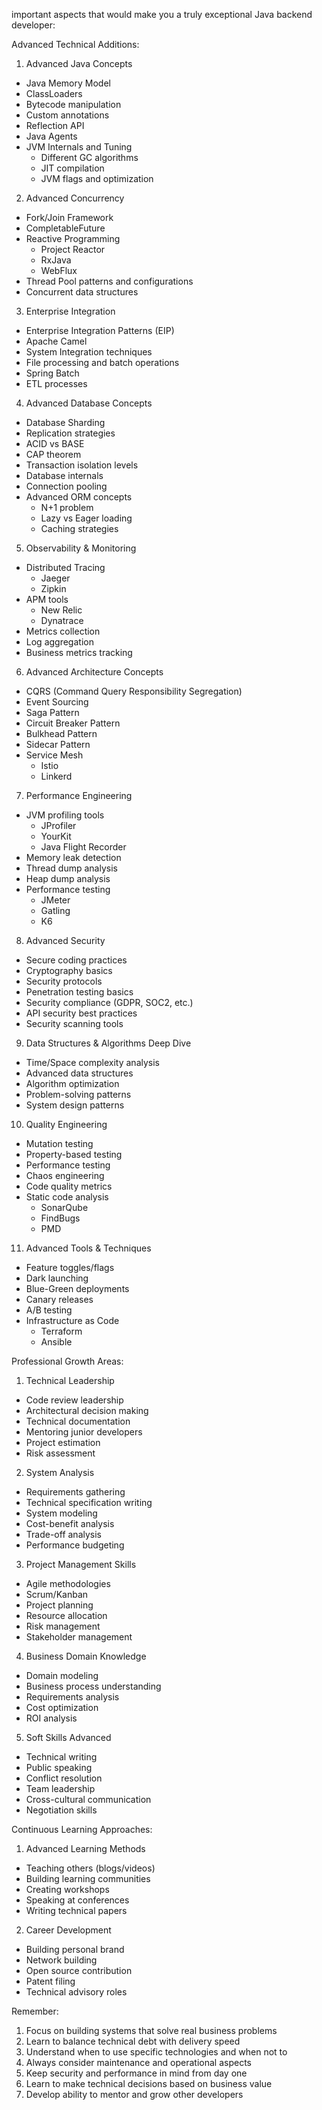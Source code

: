 important aspects that would make you a truly exceptional Java backend developer:

Advanced Technical Additions:

1. Advanced Java Concepts
- Java Memory Model
- ClassLoaders
- Bytecode manipulation
- Custom annotations
- Reflection API
- Java Agents
- JVM Internals and Tuning
  * Different GC algorithms
  * JIT compilation
  * JVM flags and optimization

2. Advanced Concurrency
- Fork/Join Framework
- CompletableFuture
- Reactive Programming
  * Project Reactor
  * RxJava
  * WebFlux
- Thread Pool patterns and configurations
- Concurrent data structures

3. Enterprise Integration
- Enterprise Integration Patterns (EIP)
- Apache Camel
- System Integration techniques
- File processing and batch operations
- Spring Batch
- ETL processes

4. Advanced Database Concepts
- Database Sharding
- Replication strategies
- ACID vs BASE
- CAP theorem
- Transaction isolation levels
- Database internals
- Connection pooling
- Advanced ORM concepts
  * N+1 problem
  * Lazy vs Eager loading
  * Caching strategies

5. Observability & Monitoring
- Distributed Tracing
  * Jaeger
  * Zipkin
- APM tools
  * New Relic
  * Dynatrace
- Metrics collection
- Log aggregation
- Business metrics tracking

6. Advanced Architecture Concepts
- CQRS (Command Query Responsibility Segregation)
- Event Sourcing
- Saga Pattern
- Circuit Breaker Pattern
- Bulkhead Pattern
- Sidecar Pattern
- Service Mesh
  * Istio
  * Linkerd

7. Performance Engineering
- JVM profiling tools
  * JProfiler
  * YourKit
  * Java Flight Recorder
- Memory leak detection
- Thread dump analysis
- Heap dump analysis
- Performance testing
  * JMeter
  * Gatling
  * K6

8. Advanced Security
- Secure coding practices
- Cryptography basics
- Security protocols
- Penetration testing basics
- Security compliance (GDPR, SOC2, etc.)
- API security best practices
- Security scanning tools

9. Data Structures & Algorithms Deep Dive
- Time/Space complexity analysis
- Advanced data structures
- Algorithm optimization
- Problem-solving patterns
- System design patterns

10. Quality Engineering
- Mutation testing
- Property-based testing
- Performance testing
- Chaos engineering
- Code quality metrics
- Static code analysis
  * SonarQube
  * FindBugs
  * PMD

11. Advanced Tools & Techniques
- Feature toggles/flags
- Dark launching
- Blue-Green deployments
- Canary releases
- A/B testing
- Infrastructure as Code
  * Terraform
  * Ansible

Professional Growth Areas:

1. Technical Leadership
- Code review leadership
- Architectural decision making
- Technical documentation
- Mentoring junior developers
- Project estimation
- Risk assessment

2. System Analysis
- Requirements gathering
- Technical specification writing
- System modeling
- Cost-benefit analysis
- Trade-off analysis
- Performance budgeting

3. Project Management Skills
- Agile methodologies
- Scrum/Kanban
- Project planning
- Resource allocation
- Risk management
- Stakeholder management

4. Business Domain Knowledge
- Domain modeling
- Business process understanding
- Requirements analysis
- Cost optimization
- ROI analysis

5. Soft Skills Advanced
- Technical writing
- Public speaking
- Conflict resolution
- Team leadership
- Cross-cultural communication
- Negotiation skills

Continuous Learning Approaches:

1. Advanced Learning Methods
- Teaching others (blogs/videos)
- Building learning communities
- Creating workshops
- Speaking at conferences
- Writing technical papers

2. Career Development
- Building personal brand
- Network building
- Open source contribution
- Patent filing
- Technical advisory roles

Remember:
1. Focus on building systems that solve real business problems
2. Learn to balance technical debt with delivery speed
3. Understand when to use specific technologies and when not to
4. Always consider maintenance and operational aspects
5. Keep security and performance in mind from day one
6. Learn to make technical decisions based on business value
7. Develop ability to mentor and grow other developers
